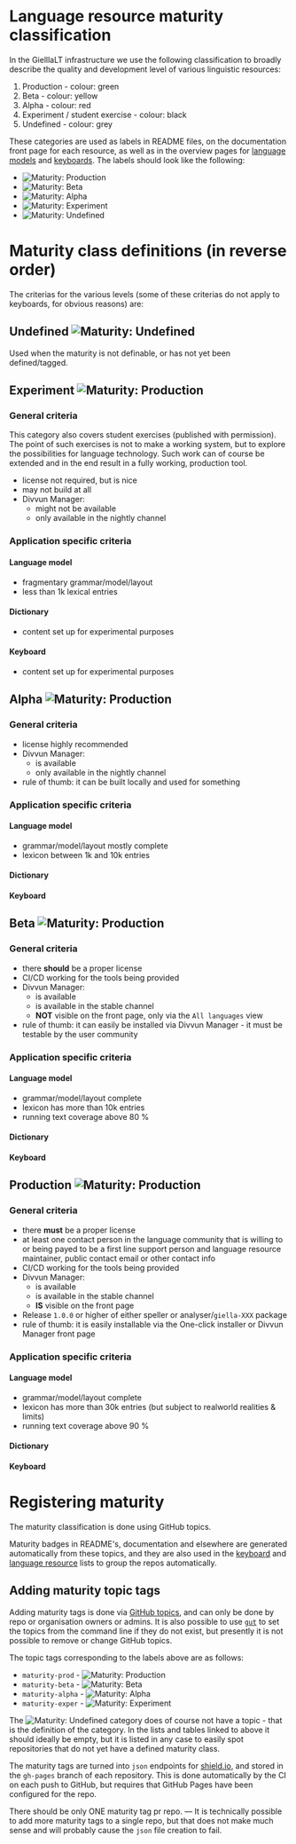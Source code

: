 # Language resource maturity classification

In the GielllaLT infrastructure we use the following classification to broadly describe the quality and development level of various linguistic resources:

1. Production - colour: green
1. Beta - colour: yellow
1. Alpha - colour: red
1. Experiment / student exercise - colour: black
1. Undefined - colour: grey

These categories are used as labels in README files, on the documentation front page for each resource, as well as in the overview pages for [language models](LanguageModels.md) and [keyboards](KeyboardLayouts.md). The labels should look like the following:

* ![Maturity: Production](https://img.shields.io/badge/Maturity-Production-brightgreen.svg)
* ![Maturity:       Beta](https://img.shields.io/badge/Maturity-Beta-yellow.svg)
* ![Maturity:      Alpha](https://img.shields.io/badge/Maturity-Alpha-red.svg)
* ![Maturity: Experiment](https://img.shields.io/badge/Maturity-Experiment-black.svg)
* ![Maturity:  Undefined](https://img.shields.io/badge/Maturity-Undefined-lightgrey.svg)

# Maturity class definitions (in reverse order)

The criterias for the various levels (some of these criterias do not apply to keyboards, for obvious reasons) are:

## Undefined ![Maturity: Undefined](https://img.shields.io/badge/Maturity-Undefined-lightgrey.svg)

Used when the maturity is not definable, or has not yet been defined/tagged.

## Experiment ![Maturity: Production](https://img.shields.io/badge/Maturity-Experiment-black.svg)

### General criteria

This category also covers student exercises (published with permission). The point of such exercises is not to make a working system, but to explore the possibilities for language technology. Such work can of course be extended and in the end result in a fully working, production tool.

* license not required, but is nice
* may not build at all
* Divvun Manager:
    * might not be available
    * only available in the nightly channel

### Application specific criteria

#### Language model
* fragmentary grammar/model/layout
* less than 1k lexical entries

#### Dictionary
* content set up for experimental purposes

#### Keyboard
* content set up for experimental purposes

## Alpha ![Maturity: Production](https://img.shields.io/badge/Maturity-Alpha-red.svg)

### General criteria
* license highly recommended
* Divvun Manager:
    * is available
    * only available in the nightly channel
* rule of thumb: it can be built locally and used for something

### Application specific criteria

#### Language model
* grammar/model/layout mostly complete
* lexicon between 1k and 10k entries

#### Dictionary

#### Keyboard


## Beta ![Maturity: Production](https://img.shields.io/badge/Maturity-Beta-yellow.svg)

### General criteria
* there **should** be a proper license
* CI/CD working for the tools being provided
* Divvun Manager:
    * is available
    * is available in the stable channel
    * **NOT** visible on the front page, only via the `All languages` view
* rule of thumb: it can easily be installed via Divvun Manager - it must be testable by the user community

### Application specific criteria

#### Language model
* grammar/model/layout complete
* lexicon has more than 10k entries
* running text coverage above 80 %

#### Dictionary

#### Keyboard

## Production ![Maturity: Production](https://img.shields.io/badge/Maturity-Production-rightgreen.svg)

### General criteria
* there **must** be a proper license
* at least one contact person in the language community that is willing to or being payed to be a first line support person and language resource maintainer, public contact email or other contact info
* CI/CD working for the tools being provided
* Divvun Manager:
    * is available
    * is available in the stable channel
    * **IS** visible on the front page
* Release `1.0.0` or higher of either speller or analyser/`giella-XXX` package
* rule of thumb: it is easily installable via the One-click installer or Divvun Manager front page

### Application specific criteria

#### Language model

* grammar/model/layout complete
* lexicon has more than 30k entries (but subject to realworld realities & limits)
* running text coverage above 90 %

#### Dictionary

#### Keyboard

# Registering maturity

The maturity classification is done using GitHub topics.

Maturity badges in README's, documentation and elsewhere are generated automatically from these topics, and they are also used in the [keyboard](keyboards/KeyboardLayouts.md) and [language resource](LanguageModels.md) lists to group the repos automatically.

## Adding maturity topic tags

Adding maturity tags is done via [GitHub topics](https://docs.github.com/en/github/administering-a-repository/managing-repository-settings/classifying-your-repository-with-topics), and can only be done by repo or organisation owners or admins. It is also possible to use [`gut`](https://giellalt.github.io/infra/GutUsageExamples.html#task-9-manage-topics-info) to set the topics from the command line if they do not exist, but presently it is not possible to remove or change GitHub topics.

The topic tags corresponding to the labels above are as follows:

* `maturity-prod`  - ![Maturity: Production](https://img.shields.io/badge/Maturity-Production-brightgreen.svg)
* `maturity-beta`  - ![Maturity: Beta      ](https://img.shields.io/badge/Maturity-Beta-yellow.svg)
* `maturity-alpha` - ![Maturity: Alpha     ](https://img.shields.io/badge/Maturity-Alpha-red.svg)
* `maturity-exper` - ![Maturity: Experiment](https://img.shields.io/badge/Maturity-Experiment-black.svg)

The ![Maturity: Undefined ](https://img.shields.io/badge/Maturity-Undefined-lightgrey.svg) category does of course not have a topic - that is the definition of the category. In the lists and tables linked to above it should ideally be empty, but it is listed in any case to easily spot repositories that do not yet have a defined maturity class.

The maturity tags are turned into `json` endpoints for [shield.io](https://shield.io), and stored in the `gh-pages` branch of each repository. This is done automatically by the CI on each push to GitHub, but requires that GitHub Pages have been configured for the repo.

There should be only ONE maturity tag pr repo. — It is technically possible to add more maturity tags to a single repo, but that does not make much sense and will probably cause the `json` file creation to fail.
